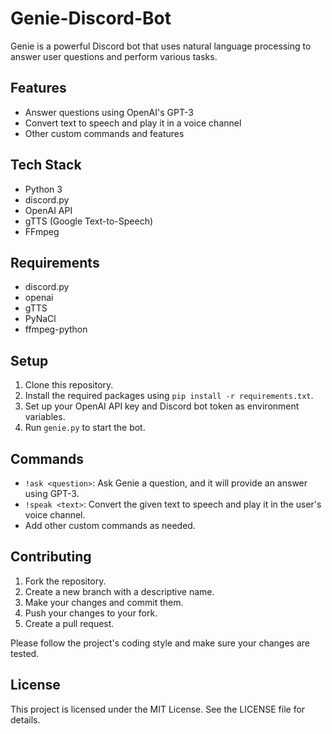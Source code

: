 # Genie-Discord-Bot

Genie is a powerful Discord bot that uses natural language processing to answer user questions and perform various tasks.

## Features

- Answer questions using OpenAI's GPT-3
- Convert text to speech and play it in a voice channel
- Other custom commands and features

## Tech Stack

- Python 3
- discord.py
- OpenAI API
- gTTS (Google Text-to-Speech)
- FFmpeg

## Requirements

- discord.py
- openai
- gTTS
- PyNaCl
- ffmpeg-python

## Setup

1. Clone this repository.
2. Install the required packages using `pip install -r requirements.txt`.
3. Set up your OpenAI API key and Discord bot token as environment variables.
4. Run `genie.py` to start the bot.

## Commands

- `!ask <question>`: Ask Genie a question, and it will provide an answer using GPT-3.
- `!speak <text>`: Convert the given text to speech and play it in the user's voice channel.
- Add other custom commands as needed.

## Contributing

1. Fork the repository.
2. Create a new branch with a descriptive name.
3. Make your changes and commit them.
4. Push your changes to your fork.
5. Create a pull request.

Please follow the project's coding style and make sure your changes are tested.

## License

This project is licensed under the MIT License. See the LICENSE file for details.
